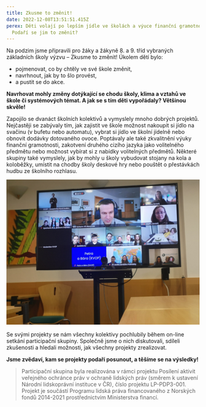 ```yaml
---
title: Zkusme to změnit!
date: 2022-12-08T13:51:51.415Z
perex: Děti volají po lepším jídle ve školách a výuce finanční gramotnosti.
  Podaří se jim to změnit?
---
```

Na podzim jsme připravili pro žáky a žákyně 8. a 9. tříd vybraných základních školy výzvu – Zkusme to změnit! Úkolem dětí bylo:

* pojmenovat, co by chtěly ve své škole změnit, 
* navrhnout, jak by to šlo provést, 
* a pustit se do akce. 

**Navrhovat mohly změny dotýkající se chodu školy, klima a vztahů ve škole či systémových témat. A jak se s tím děti vypořádaly? Většinou skvěle!**

Zapojilo se dvanáct školních kolektivů a vymyslely mnoho dobrých projektů. Nejčastěji se zabývaly tím, jak zajistit ve škole možnost nakoupit si jídlo na svačinu (v bufetu nebo automatu), vybrat si jídlo ve školní jídelně nebo obnovit dodávky dotovaného ovoce. Poptávaly ale také zkvalitnění výuky finanční gramotnosti, zakotvení druhého cizího jazyka jako volitelného předmětu nebo možnost vybírat si z nabídky volitelných předmětů. Některé skupiny také vymyslely, jak by mohly u školy vybudovat stojany na kola a koloběžky, umístit na chodby školy deskové hry nebo pouštět o přestávkách hudbu ze školního rozhlasu.

![Na fotografii je zachycena obrazovka s účastníky online setkání. Na největším políčku dělené obrazovky je zástupce ombudsmana Vít Alexander Schorm. ](img_20221201_103101.jpg "První participační skupina probíhala on-line. O projektech diskutovali s dětskými kolektivy nový zástupce ombudsmana Vít Alexander Schorm a právničky naší kanceláře. ")

Se svými projekty se nám všechny kolektivy pochlubily během on-line setkání participační skupiny. Společně jsme o nich diskutovali, sdíleli zkušenosti a hledali možnosti, jak všechny projekty zrealizovat. 

**Jsme zvědaví, kam se projekty podaří posunout, a těšíme se na výsledky!**



> Participační skupina byla realizována v rámci projektu Posílení aktivit veřejného ochránce práv v ochraně lidských práv (směrem k ustavení Národní lidskoprávní instituce v ČR), číslo projektu LP-PDP3-001. Projekt je součástí Programu lidská práva financovaného z Norských fondů 2014-2021 prostřednictvím Ministerstva financí.